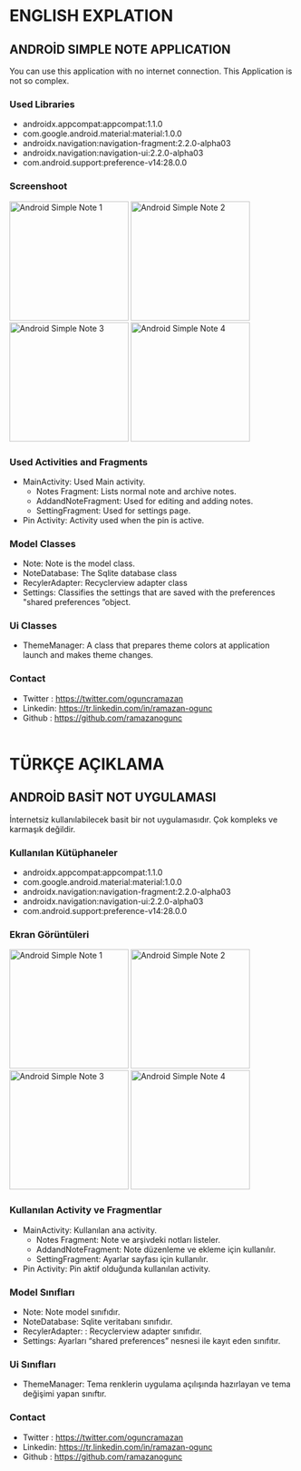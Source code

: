 # ENGLISH EXPLATION
## ANDROİD SIMPLE NOTE APPLICATION
You can use this application with no internet connection. This Application is not so complex.
### Used Libraries
- androidx.appcompat:appcompat:1.1.0
- com.google.android.material:material:1.0.0
- androidx.navigation:navigation-fragment:2.2.0-alpha03
- androidx.navigation:navigation-ui:2.2.0-alpha03 
- com.android.support:preference-v14:28.0.0

### Screenshoot
<img src="https://user-images.githubusercontent.com/46759371/67642919-f455a000-f921-11e9-935a-5e32687e451f.png"
width="210"
alt="Android Simple Note 1"/>
<img src="https://user-images.githubusercontent.com/46759371/67642929-15b68c00-f922-11e9-8d7d-17030e694f9a.png"
width="210"
alt="Android Simple Note 2"/>
<img src="https://user-images.githubusercontent.com/46759371/67642969-7ba31380-f922-11e9-874c-204d6e51ecf2.png"
width="210"
alt="Android Simple Note 3"/>
<img src="https://user-images.githubusercontent.com/46759371/67642970-7ba31380-f922-11e9-8c73-4ca2787bf3a2.png"
width="210"
alt="Android Simple Note 4"/>

### Used Activities and Fragments
- MainActivity: Used Main activity.
  - Notes Fragment: Lists normal note and archive notes.
  - AddandNoteFragment: Used for editing and adding notes.
  - SettingFragment: Used for settings page.
- Pin Activity: Activity used when the pin is active.
### Model Classes
- Note: Note is the model  class.
- NoteDatabase: The Sqlite database class
- RecylerAdapter: Recyclerview adapter class
- Settings: Classifies the settings that are saved with the preferences "shared preferences ”object.
### Ui Classes
- ThemeManager: A class that prepares theme colors at application launch and makes theme changes.
### Contact
- Twitter : https://twitter.com/oguncramazan
- Linkedin: https://tr.linkedin.com/in/ramazan-ogunc
- Github : https://github.com/ramazanogunc
<br><br>
# TÜRKÇE AÇIKLAMA
## ANDROİD BASİT NOT UYGULAMASI
İnternetsiz kullanılabilecek basit bir not uygulamasıdır. Çok kompleks ve karmaşık değildir.
### Kullanılan Kütüphaneler
- androidx.appcompat:appcompat:1.1.0
- com.google.android.material:material:1.0.0
- androidx.navigation:navigation-fragment:2.2.0-alpha03
- androidx.navigation:navigation-ui:2.2.0-alpha03 
- com.android.support:preference-v14:28.0.0

### Ekran Görüntüleri
<img src="https://user-images.githubusercontent.com/46759371/67642919-f455a000-f921-11e9-935a-5e32687e451f.png"
width="210"
alt="Android Simple Note 1"/>
<img src="https://user-images.githubusercontent.com/46759371/67642929-15b68c00-f922-11e9-8d7d-17030e694f9a.png"
width="210"
alt="Android Simple Note 2"/>
<img src="https://user-images.githubusercontent.com/46759371/67642969-7ba31380-f922-11e9-874c-204d6e51ecf2.png"
width="210"
alt="Android Simple Note 3"/>
<img src="https://user-images.githubusercontent.com/46759371/67642970-7ba31380-f922-11e9-8c73-4ca2787bf3a2.png"
width="210"
alt="Android Simple Note 4"/>

### Kullanılan Activity ve Fragmentlar
- MainActivity: Kullanılan ana activity.
  - Notes Fragment: Note ve arşivdeki notları listeler.
  - AddandNoteFragment: Note düzenleme ve ekleme için kullanılır.
  - SettingFragment: Ayarlar sayfası için kullanılır.
- Pin Activity: Pin aktif olduğunda kullanılan activity.
### Model Sınıfları
- Note: Note model  sınıfıdır.
- NoteDatabase: Sqlite veritabanı sınıfıdır.
- RecylerAdapter: : Recyclerview adapter sınıfıdır.
- Settings: Ayarları “shared preferences” nesnesi ile kayıt eden sınıfıtır.
### Ui Sınıfları
- ThemeManager: Tema renklerin uygulama açılışında hazırlayan ve tema değişimi yapan sınıftır.
### Contact
- Twitter : https://twitter.com/oguncramazan
- Linkedin: https://tr.linkedin.com/in/ramazan-ogunc
- Github : https://github.com/ramazanogunc

